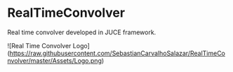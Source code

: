 # RealTimeConvolver
Real time convolver developed in JUCE framework.

![Real Time Convolver Logo]
(https://raw.githubusercontent.com/SebastianCarvalhoSalazar/RealTimeConvolver/master/Assets/Logo.png)
